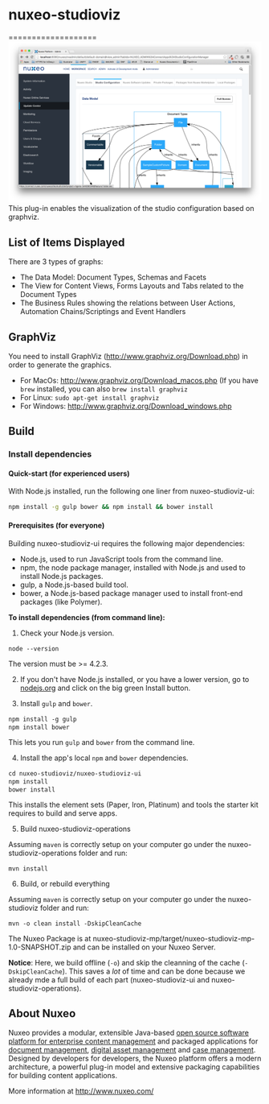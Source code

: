 # nuxeo-studioviz
===================
<img src="screenshot1.png"/>
This plug-in enables the visualization of the studio configuration based on graphviz.

## List of Items Displayed
There are 3 types of graphs:
- The Data Model: Document Types, Schemas and Facets
- The View for Content Views, Forms Layouts and Tabs related to the Document Types
- The Business Rules showing the relations between User Actions, Automation Chains/Scriptings and Event Handlers

## GraphViz
You need to install GraphViz (http://www.graphviz.org/Download.php) in order to generate the graphics.
- For MacOs: http://www.graphviz.org/Download_macos.php (If you have `brew` installed, you can also `brew install graphviz`
- For Linux: `sudo apt-get install graphviz`
- For Windows: http://www.graphviz.org/Download_windows.php

## Build
### Install dependencies

#### Quick-start (for experienced users)

With Node.js installed, run the following one liner from nuxeo-studioviz-ui:

```sh
npm install -g gulp bower && npm install && bower install
```

#### Prerequisites (for everyone)

Building nuxeo-studioviz-ui requires the following major dependencies:

- Node.js, used to run JavaScript tools from the command line.
- npm, the node package manager, installed with Node.js and used to install Node.js packages.
- gulp, a Node.js-based build tool.
- bower, a Node.js-based package manager used to install front-end packages (like Polymer).

**To install dependencies (from command line):**

1)  Check your Node.js version.

```
node --version
```

The version must be >= 4.2.3.

2)  If you don't have Node.js installed, or you have a lower version, go to [nodejs.org](https://nodejs.org) and click on the big green Install button.

3)  Install `gulp` and `bower`.

```
npm install -g gulp
npm install bower
```

This lets you run `gulp` and `bower` from the command line.

4)  Install the app's local `npm` and `bower` dependencies.

```
cd nuxeo-studioviz/nuxeo-studioviz-ui
npm install
bower install
```

This installs the element sets (Paper, Iron, Platinum) and tools the starter kit requires to build and serve apps.


5)  Build nuxeo-studioviz-operations

Assuming `maven` is correctly setup on your computer go under the nuxeo-studioviz-operations folder and run:

```
mvn install
```

6)  Build, or rebuild everything

Assuming `maven` is correctly setup on your computer go under the nuxeo-studioviz folder and run:

```
mvn -o clean install -DskipCleanCache
```

The Nuxeo Package is at nuxeo-studioviz-mp/target/nuxeo-studioviz-mp-1.0-SNAPSHOT.zip and can be installed on your Nuxeo Server.

**Notice**: Here, we build offline (`-o`) and skip the cleanning of the cache (`-DskipCleanCache`). This saves a _lot_ of time and can be done because we already mde a full build of each part (nuxeo-studioviz-ui and nuxeo-studioviz-operations).

## About Nuxeo

Nuxeo provides a modular, extensible Java-based [open source software platform for enterprise content management](http://www.nuxeo.com/en/products/ep) and packaged applications for [document management](http://www.nuxeo.com/en/products/document-management), [digital asset management](http://www.nuxeo.com/en/products/dam) and [case management](http://www.nuxeo.com/en/products/case-management). Designed by developers for developers, the Nuxeo platform offers a modern architecture, a powerful plug-in model and extensive packaging capabilities for building content applications.

More information at <http://www.nuxeo.com/>
